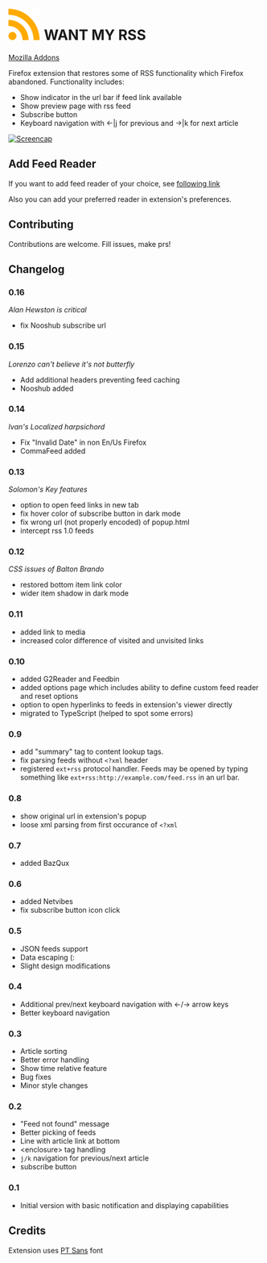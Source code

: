 # ![icon](ext/icons/icon-color.svg) WANT MY RSS

[Mozilla Addons](https://addons.mozilla.org/en-US/firefox/addon/want-my-rss/)

Firefox extension that restores some of RSS functionality which Firefox abandoned. Functionality includes:

* Show indicator in the url bar if feed link available
* Show preview page with rss feed
* Subscribe button
* Keyboard navigation with ←|j for previous and →|k for next article

[![Screencap](https://img.youtube.com/vi/d3tP7JFOLqc/0.jpg)](https://youtu.be/d3tP7JFOLqc)

## Add Feed Reader
If you want to add feed reader of your choice, see [following link](https://github.com/Reeywhaar/want-my-rss/issues/6)

Also you can add your preferred reader in extension's preferences.

## Contributing
Contributions are welcome. Fill issues, make prs!

## Changelog

### 0.16

*Alan Hewston is critical*

* fix Nooshub subscribe url

### 0.15

*Lorenzo can't believe it's not butterfly*

* Add additional headers preventing feed caching
* Nooshub added

### 0.14

*Ivan's Localized harpsichord*

* Fix "Invalid Date" in non En/Us Firefox
* CommaFeed added

### 0.13

*Solomon's Key features*

* option to open feed links in new tab
* fix hover color of subscribe button in dark mode
* fix wrong url (not properly encoded) of popup.html
* intercept rss 1.0 feeds

### 0.12

*CSS issues of Balton Brando*

* restored bottom item link color
* wider item shadow in dark mode

### 0.11

* added link to media
* increased color difference of visited and unvisited links

### 0.10

* added G2Reader and Feedbin
* added options page which includes ability to define custom feed reader and reset options
* option to open hyperlinks to feeds in extension's viewer directly
* migrated to TypeScript (helped to spot some errors)

### 0.9

* add "summary" tag to content lookup tags.
* fix parsing feeds without `<?xml` header
* registered `ext+rss` protocol handler. Feeds may be opened by typing something like `ext+rss:http://example.com/feed.rss` in an url bar.

### 0.8

* show original url in extension's popup
* loose xml parsing from first occurance of `<?xml`

### 0.7

* added BazQux

### 0.6

* added Netvibes
* fix subscribe button icon click

### 0.5

* JSON feeds support
* Data escaping (:
* Slight design modifications

### 0.4

* Additional prev/next keyboard navigation with ←/→ arrow keys
* Better keyboard navigation

### 0.3

* Article sorting
* Better error handling
* Show time relative feature
* Bug fixes
* Minor style changes

### 0.2

* "Feed not found" message
* Better picking of feeds
* Line with article link at bottom
* \<enclosure> tag handling
* `j/k` navigation for previous/next article
* subscribe button

### 0.1

* Initial version with basic notification and displaying capabilities

## Credits
Extension uses [PT Sans](https://company.paratype.com/pt-sans-pt-serif) font